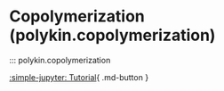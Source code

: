 # Copolymerization (polykin.copolymerization)

::: polykin.copolymerization

[:simple-jupyter: Tutorial](../../tutorials/copolymerization){ .md-button }
